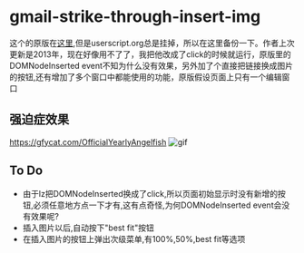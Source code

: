 gmail-strike-through-insert-img
===================

这个的原版在[这里](http://userscripts-mirror.org/scripts/review/57725),但是userscript.org总是挂掉，所以在这里备份一下。作者上次更新是2013年，现在好像用不了了，我把他改成了click的时候就运行，原版里的DOMNodeInserted event不知为什么没有效果，另外加了个直接把链接换成<img>图片的按钮,还有增加了多个窗口中都能使用的功能，原版假设页面上只有一个编辑窗口

强迫症效果
------------------
https://gfycat.com/OfficialYearlyAngelfish
![gif](http://i.imgur.com/mhYY1xM.gif)

To Do
------------------

* 由于lz把DOMNodeInserted换成了click,所以页面初始显示时没有新增的按钮,必须任意地方点一下才有,这有点奇怪,为何DOMNodeInserted event会没有效果呢?
* 插入图片以后,自动按下"best fit"按钮
* 在插入图片的按钮上弹出次级菜单,有100%,50%,best fit等选项
